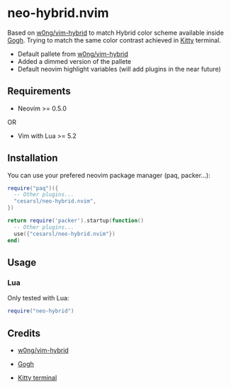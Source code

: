 # neo-hybrid.nvim

Based on [w0ng/vim-hybrid](https://github.com/w0ng/vim-hybrid) to match Hybrid color
scheme available inside [Gogh](https://mayccoll.github.io/Gogh/). Trying to match the
same color contrast achieved in [Kitty](https://github.com/kovidgoyal/kitty) terminal.

- Default pallete from [w0ng/vim-hybrid](https://github.com/w0ng/vim-hybrid)
- Added a dimmed version of the pallete
- Default neovim highlight variables (will add plugins in the near future)

## Requirements

- Neovim >= 0.5.0

OR

- Vim with Lua >= 5.2

## Installation

You can use your prefered neovim package manager (paq, packer...):

```Lua
require("paq")({
  -- Other plugins...
  "cesarsl/neo-hybrid.nvim",
})
```

```Lua
return require('packer').startup(function()
  -- Other plugins...
  use({"cesarsl/neo-hybrid.nvim"})
end)
```

## Usage

### Lua

Only tested with Lua:

```Lua
require("neo-hybrid")
```

## Credits

- [w0ng/vim-hybrid](https://github.com/w0ng/vim-hybrid)
- [Gogh](https://mayccoll.github.io/Gogh/)

- [Kitty terminal](https://github.com/kovidgoyal/kitty)

